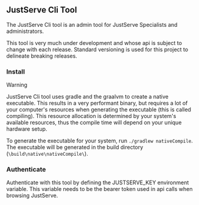 ## JustServe Cli Tool

The JustServe Cli tool is an admin tool for JustServe Specialists and administrators.  

This tool is very much under development and whose api is subject to change with each release. Standard versioning is used for this project to delineate breaking releases.

### Install

> [!WARNING]
> JustServe Cli tool uses gradle and the graalvm to create a native executable. This results in a very performant binary, but requires a lot of your computer's resources when generating the executable (this is called compiling). This resource allocation is determined by your system's available resources, thus the compile time will depend on your unique hardware setup. 

To generate the executable for your system, run `./gradlew nativeCompile`. The executable will be generated in the build directory (`\build\native\nativeCompile\`).

### Authenticate

Authenticate with this tool by defining the JUSTSERVE_KEY environment variable. This variable needs to be the bearer token used in api calls when browsing JustServe. 